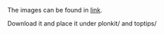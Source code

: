 The images can be found in [link](https://huggingface.co/datasets/huggingCode11/NAVICLUES).

Download it and place it under plonkit/ and toptips/
